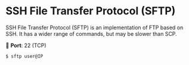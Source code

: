 # SSH File Transfer Protocol (SFTP)

<div class="row row-cols-lg-2"><div>

SSH File Transfer Protocol (SFTP) is an implementation of FTP based on SSH. It has a wider range of commands, but may be slower than SCP.

🐊️ **Port**: 22 (TCP)

```ps
$ sftp user@IP
```
</div><div>
</div></div>